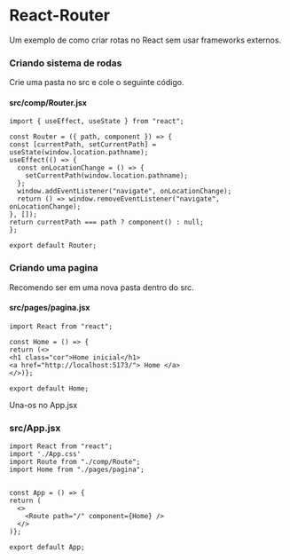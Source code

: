 # React-Router

Um exemplo de como criar rotas no React sem usar frameworks externos. 

### Criando sistema de rodas

Crie uma pasta no src e cole o seguinte código.

#### src/comp/Router.jsx
  ```
  import { useEffect, useState } from "react";

const Router = ({ path, component }) => {
  const [currentPath, setCurrentPath] = useState(window.location.pathname);
  useEffect(() => {
    const onLocationChange = () => {
      setCurrentPath(window.location.pathname);
    };
    window.addEventListener("navigate", onLocationChange);
    return () => window.removeEventListener("navigate", onLocationChange);
  }, []);
  return currentPath === path ? component() : null;
};

export default Router;
  ```
### Criando uma pagina
Recomendo ser em uma nova pasta dentro do src.
#### src/pages/pagina.jsx
  ```
 import React from "react";

const Home = () => {
  return (<>
  <h1 class="cor">Home inicial</h1>
  <a href="http://localhost:5173/"> Home </a>    
  </>)};

export default Home;
  ```

Una-os no App.jsx  

### src/App.jsx
  ```
import React from "react";
import './App.css'
import Route from "./comp/Route";
import Home from "./pages/pagina";


const App = () => {
  return (
    <>
      <Route path="/" component={Home} />    
    </>
  )};

export default App;
  ```

